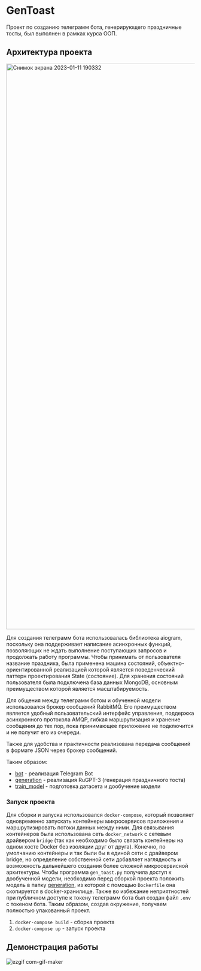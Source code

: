 # GenToast
Проект по созданию телеграмм бота, генерирующего праздничные тосты, был выполнен в рамках курса ООП.
## Архитектура проекта
<img width="1508" alt="Снимок экрана 2023-01-11 190332" src="https://user-images.githubusercontent.com/90920531/212315251-4cf61871-4b7a-4987-b1fb-d74475f4c864.png">

Для создания телеграмм бота использовалась библиотека aiogram, поскольку она поддерживает написание асинхронных функций, позволяющих не ждать выполнение поступающих запросов и продолжать работу программы. Чтобы принимать от пользователя название праздника, была применена машина состояний, объектно-ориентированной реализацией которой является поведенческий паттерн проектирования State (состояние). Для хранения состояний пользователя была подключена база данных MongoDB, основным преимуществом которой является масштабируемость.

Для общения между телеграмм ботом и обученной модели использовался брокер сообщений RabbitMQ. Его преимуществом является удобный пользовательский интерфейс управления, поддержка асинхронного протокола AMQP, гибкая маршрутизация и хранение сообщения до тех пор, пока принимающее приложение не подключится и не получит его из очереди.

Также для удобства и практичности реализована передача сообщений в формате JSON через брокер сообщений.

Таким образом:
- [bot](./bot) - реализация Telegram Bot
- [generation](./generation) - реализация RuGPT-3 (генерация праздничного тоста)
- [train_model](./train_model) - подготовка датасета и дообучение модели

### Запуск проекта 
Для сборки и запуска использовался `docker-compose`, который позволяет одновременно запускать контейнеры микросервисов приложения и маршрутизировать потоки данных между ними. Для связывания контейнеров была использована сеть `docker_network` с сетевым драйвером `bridge` (так как необходимо было связать контейнеры на одном хосте Docker без изоляции друг от друга). Конечно, по умолчанию контейнеры и так были бы в единой сети с драйвером bridge, но определение собственной сети добавляет наглядность и возможность дальнейшего создания более сложной микросервисной архитектуры. Чтобы программа `gen_toast.py` получила доступ к дообученной модели, необходимо перед сборкой проекта положить модель в папку [generation](./generation), из которой с помощью `Dockerfile` она скопируется в docker-хранилище. Также во избежание неприятностей при публичном доступе к токену телеграмм бота был создан файл `.env` с токеном бота. Таким образом, создав окружение, получаем полностью упакованный проект.

1. `docker-compose build` - сборка проекта
2. `docker-compose up` - запуск проекта

## Демонстрация работы
![ezgif com-gif-maker](https://user-images.githubusercontent.com/90920531/212316787-c2c86c87-a6ba-4eb1-88bf-d92d4e2130b1.gif)
 
